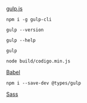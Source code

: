 [gulp.js](https://gulpjs.com/)

```
npm i -g gulp-cli
```

```
gulp --version
```

```
gulp --help
```

```
gulp
```

```
node build/codigo.min.js
```

[Babel](https://babeljs.io/)

```
npm i --save-dev @types/gulp
```

[Sass](https://sass-lang.com/)